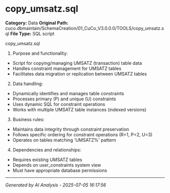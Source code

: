 # copy_umsatz.sql

**Category:** Data
**Original Path:** cuco.dbmaintain/SchemaCreation/01_CuCo_V3.0.0.0/TOOLS/copy_umsatz.sql
**File Type:** SQL script

copy_umsatz.sql
1. Purpose and functionality:
- Script for copying/managing UMSATZ (transaction) table data
- Handles constraint management for UMSATZ tables
- Facilitates data migration or replication between UMSATZ tables

2. Data handling:
- Dynamically identifies and manages table constraints
- Processes primary (P) and unique (U) constraints
- Uses dynamic SQL for constraint operations
- Works with multiple UMSATZ table instances (indexed versions)

3. Business rules:
- Maintains data integrity through constraint preservation
- Follows specific ordering for constraint operations (R=1, P=2, U=3)
- Operates on tables matching 'UMSATZ%' pattern

4. Dependencies and relationships:
- Requires existing UMSATZ tables
- Depends on user_constraints system view
- Must have appropriate database permissions

---
*Generated by AI Analysis - 2025-07-05 16:17:56*
